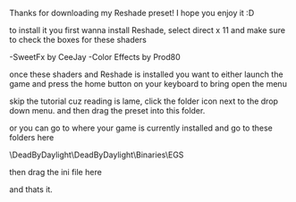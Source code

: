 Thanks for downloading my Reshade preset! I hope you enjoy it :D

to install it you first wanna install Reshade, select direct x 11 and make sure to check the boxes for these shaders

-SweetFx by CeeJay
-Color Effects by Prod80

once these shaders and Reshade is installed you want to either launch the game and press the home button on your keyboard to bring open the menu

skip the tutorial cuz reading is lame, click the folder icon next to the drop down menu. and then drag the preset into this folder.

or you can go to where your game is currently installed and go to these folders here

\DeadByDaylight\DeadByDaylight\Binaries\EGS

then drag the ini file here

and thats it. 
